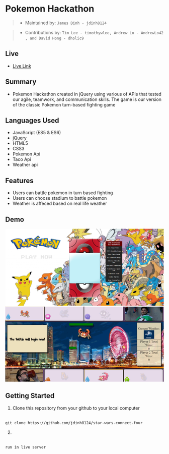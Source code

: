 # Pokemon Hackathon

> - Maintained by: `James Dinh - jdinh8124`

> - Contributions by: ` Tim Lee - timothywlee, Andrew Lo - AndrewLo42
, and David Hong - dholic9  `


## Live
- [Live Link](http://poke-project.jamestdinh.com/)

## Summary
- Pokemon Hackathon created in jQuery using various of APIs that tested our agile, teamwork, and communication skills. The game is our version of the classic Pokemon turn-based fighting game

## Languages Used
- JavaScript (ES5 & ES6)
- jQuery
- HTML5
- CSS3
- Pokemon Api
- Taco Api
- Weather api

## Features
- Users can battle pokemon in turn based fighting
- Users can choose stadium to battle pokemon
- Weather is affeced based on real life weather


## Demo
![Map Selection](assets/screenshot-poke.PNG)
![Battle Gif](assets/poke-gif.gif)

## Getting Started

1. Clone this repository from your github to your local computer
```

git clone https://github.com/jdinh8124/star-wars-connect-four

```
2. 
```

run in live server

```

